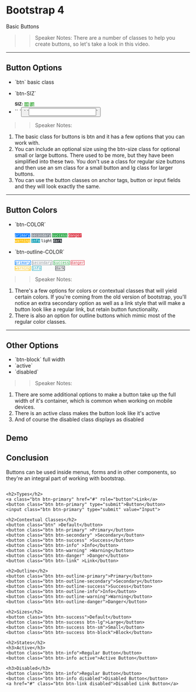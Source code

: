 <!-- .slide: data-state="title" -->
# Bootstrap 4
Basic Buttons

> > Speaker Notes:
There are a number of classes to help you create buttons, so let's take a look in this video.

---

<!-- .slide: data-state="hasicon" -->

## <i class="fa fa-hand-o-up"></i> Button Options

<ul>
	<li class="fragment">`btn` basic class</li>
	<li class="fragment"><p contenteditable>`btn-SIZ`</p>
		<small style="line-height: 120%; vertical-align: text-bottom;">		<b>SIZ:</b>
			<code style="background:#5cb85c; color:white;">sm</code>
			<code style="background:#5cb85c; color:white;">lg</code>
		</small><br>
	</li>
	<li class="fragment">`<a>` `<button>` `<input>`</li>
</ul>

> > Speaker Notes:
1. The basic class for buttons is btn and it has a few options that you can work with.
2. You can include an optional size using the btn-size class for optional small or large buttons. There used to be more, but they have been simplified into these two. You don't use a class for regular size buttons and then use an sm class for a small button and lg class for larger buttons.
3. You can use the button classes on anchor tags, button or input fields and they will look exactly the same.

---

<!-- .slide: data-state="hasicon" -->

## <i class="fa fa-hand-o-up"></i> Button Colors

<ul>
	<li><p contenteditable>`btn-COLOR`</p>
		<small style="line-height: 120%; vertical-align: text-bottom;">
			<code style="background:#007bff; color:white;">primary</code>
      <code style="background:#868e96; color:white;">secondary</code>
      <code style="background:#28a745; color:white;">success</code>
      <code style="background:#dc3545; color:white;">danger</code><br>
			<code style="background:#ffc107; color:white;">warning</code>
      <code style="background:#17a2b8; color:white;">info</code>
      <code style="background:#f8f9fa; color:black;">light</code>
      <code style="background:#343a40; color:white;">dark</code>
		</small>
	</li>
	<li class="fragment"><p contenteditable>`btn-outline-COLOR`</p>
		<small style="line-height: 120%; vertical-align: text-bottom;">
      <code style="background: transparent; border: 1px solid #007bff; color: #007bff;">primary</code>
      <code style="background: transparent; border: 1px solid #868e96; color: #868e96;">secondary</code>
      <code style="background: transparent; border: 1px solid #28a745; color: #28a745;">success</code>
      <code style="background: transparent; border: 1px solid #dc3545; color: #dc3545;">danger</code><br>
			<code style="background: transparent; border: 1px solid #ffc107; color: #ffc107;">warning</code>
      <code style="background: transparent; border: 1px solid #17a2b8; color: #17a2b8;">info</code>
      <code style="background: transparent; border: 1px solid #f8f9fa; color: #f8f9fa;">light</code>
      <code style="background: transparent; border: 1px solid #343a40; color: #343a40;">dark</code>
		</small>
	</li>
</ul>

> > Speaker Notes:
1. There's a few options for colors or contextual classes that will yield certain colors. If you're coming from the old version of bootstrap, you'll notice an extra secondary option as well as a link style that will make a button look like a regular link, but retain button functionality.
2. There is also an option for outline buttons which mimic most of the regular color classes.

---

<!-- .slide: data-state="hasicon" -->

## <i class="fa fa-hand-o-up"></i> Other Options

<ul>
	<li>`btn-block` full width</li>
	<li class="fragment">`active`</li>
	<li class="fragment">`disabled`</li>
</ul>

> > Speaker Notes:
1. There are some additional options to make a button take up the full width of it's container, which is common when working on mobile devices.
2. There is an active class makes the button look like it's active
3. And of course the disabled class displays as disabled

## Demo

## Conclusion
Buttons can be used inside menus, forms and in other components, so they're an integral part of working with bootstrap.

```

<h2>Types</h2>
<a class="btn btn-primary" href="#" role="button">Link</a>
<button class="btn btn-primary" type="submit">Button</button>
<input class="btn btn-primary" type="submit" value="Input">

<h2>Contextual Classes</h2>
<button class="btn" >Default</button>
<button class="btn btn-primary" >Primary</button>
<button class="btn btn-secondary" >Secondary</button>
<button class="btn btn-success" >Success</button>
<button class="btn btn-info" >Info</button>
<button class="btn btn-warning" >Warning</button>
<button class="btn btn-danger" >Danger</button>
<button class="btn btn-link" >Link</button>

<h2>Outline</h2>
<button class="btn btn-outline-primary">Primary</button>
<button class="btn btn-outline-secondary">Secondary</button>
<button class="btn btn-outline-success">Success</button>
<button class="btn btn-outline-info">Info</button>
<button class="btn btn-outline-warning">Warning</button>
<button class="btn btn-outline-danger">Danger</button>

<h2>Sizes</h2>
<button class="btn btn-success">Default</button>
<button class="btn btn-success btn-lg">Large</button>
<button class="btn btn-success btn-sm">Small</button>
<button class="btn btn-success btn-block">Block</button>

<h2>States</h2>
<h3>Active</h3>
<button class="btn btn-info">Regular Button</button>
<button class="btn btn-info active">Active Button</button>

<h3>Disabled</h3>
<button class="btn btn-info">Regular Button</button>
<button class="btn btn-info disabled">Disabled Button</button>
<a href="#" class="btn btn-link disabled">Disabled Link Button</a>


```
